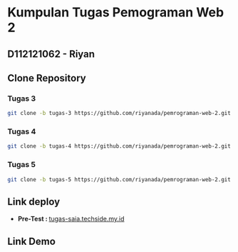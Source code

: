 # Kumpulan Tugas Pemograman Web 2

## D112121062 -  Riyan

## Clone Repository 
### Tugas 3
```sh
git clone -b tugas-3 https://github.com/riyanada/pemrograman-web-2.git
```

### Tugas 4
```sh
git clone -b tugas-4 https://github.com/riyanada/pemrograman-web-2.git
```

### Tugas 5
```sh
git clone -b tugas-5 https://github.com/riyanada/pemrograman-web-2.git
```

## Link deploy
-  <b>Pre-Test : </b><a href="https://tugas-saia.techside.my.id/web-2/tugas-1/mahasiswa.php" target="_blank">tugas-saia.techside.my.id</a>

## Link Demo
